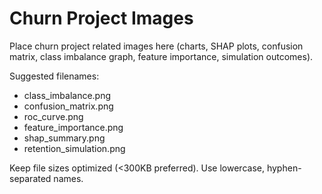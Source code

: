 # Churn Project Images

Place churn project related images here (charts, SHAP plots, confusion matrix, class imbalance graph, feature importance, simulation outcomes).

Suggested filenames:
- class_imbalance.png
- confusion_matrix.png
- roc_curve.png
- feature_importance.png
- shap_summary.png
- retention_simulation.png

Keep file sizes optimized (<300KB preferred). Use lowercase, hyphen-separated names.
